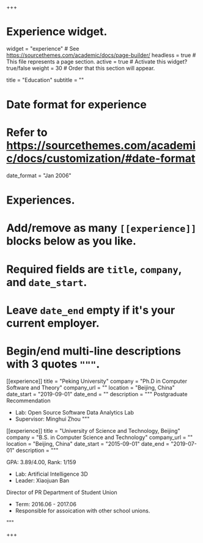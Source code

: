 +++
# Experience widget.
widget = "experience"  # See https://sourcethemes.com/academic/docs/page-builder/
headless = true  # This file represents a page section.
active = true  # Activate this widget? true/false
weight = 30  # Order that this section will appear.

title = "Education"
subtitle = ""

# Date format for experience
#   Refer to https://sourcethemes.com/academic/docs/customization/#date-format
date_format = "Jan 2006"

# Experiences.
#   Add/remove as many `[[experience]]` blocks below as you like.
#   Required fields are `title`, `company`, and `date_start`.
#   Leave `date_end` empty if it's your current employer.
#   Begin/end multi-line descriptions with 3 quotes `"""`.
[[experience]]
  title = "Peking University"
  company = "Ph.D in Computer Software and Theory"
  company_url = ""
  location = "Beijing, China"
  date_start = "2019-09-01"
  date_end = ""
  description = """
  Postgraduate Recommendation
  - Lab: Open Source Software Data Analytics Lab
  - Supervisor: Minghui Zhou
  """

[[experience]]
  title = "University of Science and Technology, Beijing"
  company = "B.S. in Computer Science and Technology"
  company_url = ""
  location = "Beijing, China"
  date_start = "2015-09-01"
  date_end = "2019-07-01"
  description = """
  
  GPA: 3.89/4.00, Rank: 1/159
  - Lab: Artificial Intelligence 3D
  - Leader: Xiaojuan Ban

  Director of PR Department of Student Union
  - Term: 2016.06 - 2017.06
  - Responsible for assoication with other school unions.

  
  """

+++
